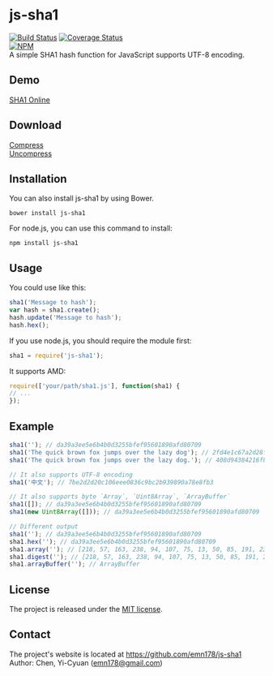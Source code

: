 # js-sha1
[![Build Status](https://travis-ci.org/emn178/js-sha1.svg?branch=master)](https://travis-ci.org/emn178/js-sha1)
[![Coverage Status](https://coveralls.io/repos/emn178/js-sha1/badge.svg?branch=master)](https://coveralls.io/r/emn178/js-sha1?branch=master)  
[![NPM](https://nodei.co/npm/js-sha1.png?stars&downloads)](https://nodei.co/npm/js-sha1/)  
A simple SHA1 hash function for JavaScript supports UTF-8 encoding.

## Demo
[SHA1 Online](http://emn178.github.io/online-tools/sha1.html)

## Download
[Compress](https://raw.github.com/emn178/js-sha1/master/build/sha1.min.js)  
[Uncompress](https://raw.github.com/emn178/js-sha1/master/src/sha1.js)

## Installation
You can also install js-sha1 by using Bower.

    bower install js-sha1

For node.js, you can use this command to install:

    npm install js-sha1

## Usage
You could use like this:
```JavaScript
sha1('Message to hash');
var hash = sha1.create();
hash.update('Message to hash');
hash.hex();
```
If you use node.js, you should require the module first:
```JavaScript
sha1 = require('js-sha1');
```
It supports AMD:
```JavaScript
require(['your/path/sha1.js'], function(sha1) {
// ...
});
```

## Example
```JavaScript
sha1(''); // da39a3ee5e6b4b0d3255bfef95601890afd80709
sha1('The quick brown fox jumps over the lazy dog'); // 2fd4e1c67a2d28fced849ee1bb76e7391b93eb12
sha1('The quick brown fox jumps over the lazy dog.'); // 408d94384216f890ff7a0c3528e8bed1e0b01621

// It also supports UTF-8 encoding
sha1('中文'); // 7be2d2d20c106eee0836c9bc2b939890a78e8fb3

// It also supports byte `Array`, `Uint8Array`, `ArrayBuffer`
sha1([]); // da39a3ee5e6b4b0d3255bfef95601890afd80709
sha1(new Uint8Array([])); // da39a3ee5e6b4b0d3255bfef95601890afd80709

// Different output
sha1(''); // da39a3ee5e6b4b0d3255bfef95601890afd80709
sha1.hex(''); // da39a3ee5e6b4b0d3255bfef95601890afd80709
sha1.array(''); // [218, 57, 163, 238, 94, 107, 75, 13, 50, 85, 191, 239, 149, 96, 24, 144, 175, 216, 7, 9]
sha1.digest(''); // [218, 57, 163, 238, 94, 107, 75, 13, 50, 85, 191, 239, 149, 96, 24, 144, 175, 216, 7, 9]
sha1.arrayBuffer(''); // ArrayBuffer
```

## License
The project is released under the [MIT license](http://www.opensource.org/licenses/MIT).

## Contact
The project's website is located at https://github.com/emn178/js-sha1  
Author: Chen, Yi-Cyuan (emn178@gmail.com)
